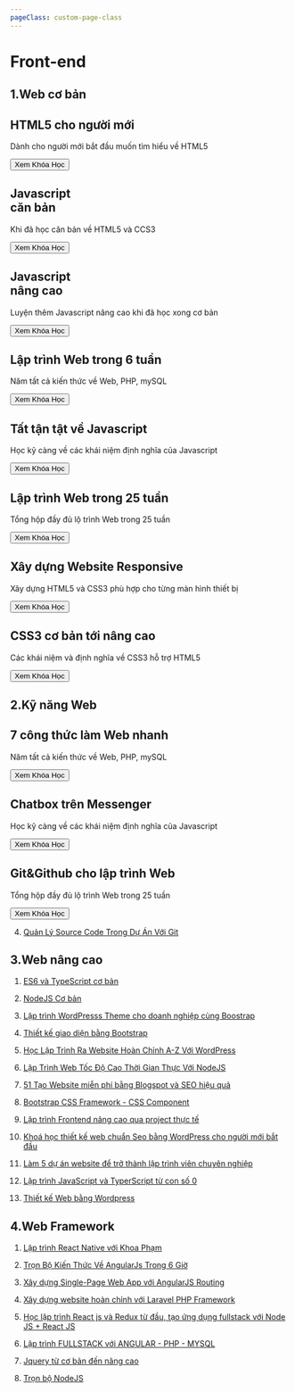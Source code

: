 ```yaml
---
pageClass: custom-page-class
---
```

# Front-end
## 1.Web cơ bản

<main class="zencourse">
  <div class="zencard animate__animated" style='background-image: url(/images/docs/course/frontend/1/1.png);'>
    <div class="content">
      <h2 class="zentitle">HTML5 cho người mới</h2>
      <p class="copy">Dành cho người mới bắt đầu muốn tìm hiểu về HTML5</p>
      <a href="https://drive.google.com/drive/folders/1sxD_QQjc0eeJW9boacVnFPDtjeE5SJRM?usp=sharing" target=”_blank”><button class="zenbtn">Xem Khóa Học</button></a>
    </div>
  </div>
  <div class="zencard animate__animated" style="background-image: url(/images/docs/course/frontend/1/2.png);">
      <div class="content">
        <h2 class="zentitle">Javascript<br>căn bản</h2>
        <p class="copy">Khi đã học căn bản về HTML5 và CCS3</p>
        <a href="https://drive.google.com/drive/folders/1z_Y3ulS12LvYnnRbQTtkNu3c7-AU9FJy?usp=sharing" target=”_blank”><button class="zenbtn">Xem Khóa Học</button></a>
      </div>
    </div>
  <div class="zencard animate__animated" style="background-image: url(/images/docs/course/frontend/1/3.png);">
      <div class="content">
        <h2 class="zentitle">Javascript<br>nâng cao</h2>
        <p class="copy">Luyện thêm Javascript nâng cao khi đã học xong cơ bản</p>
        <a href="https://drive.google.com/drive/folders/1umRl9cE1eemU9OieDkcMbeBlQc46i9LB?usp=sharing" target=”_blank”><button class="zenbtn">Xem Khóa Học</button></a>
      </div>
    </div>
  <div class="zencard animate__animated" style='background-image: url(/images/docs/course/frontend/1/4.png);'>
    <div class="content">
      <h2 class="zentitle">Lập trình Web trong 6 tuần</h2>
      <p class="copy">Năm tất cả kiến thức về Web, PHP, mySQL</p>
      <a href="https://drive.google.com/drive/folders/1J8bghjJP1TRWRgD9xgiIgm8kAVm5RdK-?usp=sharing" target=”_blank”><button class="zenbtn">Xem Khóa Học</button></a>
    </div>
  </div>
</main>

<main class="zencourse">
  <div class="zencard animate__animated" style="background-image: url(/images/docs/course/frontend/1/5.png);">
      <div class="content">
        <h2 class="zentitle">Tất tận tật về Javascript</h2>
        <p class="copy">Học kỹ càng về các khái niệm định nghĩa của Javascript</p>
        <a href="https://drive.google.com/drive/folders/1X1dR27Yj2aiVmYhZhGSLOlGPMQ8XN3CS?usp=sharing" target=”_blank”><button class="zenbtn">Xem Khóa Học</button></a>
      </div>
    </div>
  <div class="zencard animate__animated" style="background-image: url(/images/docs/course/frontend/1/6.png);">
      <div class="content">
        <h2 class="zentitle">Lập trình Web trong 25 tuần</h2>
        <p class="copy">Tổng hộp đầy đủ lộ trình Web trong 25 tuần</p>
        <a href="https://drive.google.com/drive/folders/1Rik4jDLutg5XHYtkmRQ8o8co1drCVLv0?usp=sharing" target=”_blank”><button class="zenbtn">Xem Khóa Học</button></a>
      </div>
    </div>
  <div class="zencard animate__animated" style='background-image: url(/images/docs/course/frontend/1/7.png);'>
    <div class="content">
      <h2 class="zentitle">Xây dựng Website Responsive</h2>
      <p class="copy">Xây dựng HTML5 và CSS3 phù hợp cho từng màn hình thiết bị</p>
      <a href="https://drive.google.com/drive/folders/1clELhsh4DYD-byiAHEJSzBkvW8d54P7w?usp=sharing" target=”_blank”><button class="zenbtn">Xem Khóa Học</button></a>
    </div>
  </div>
  <div class="zencard animate__animated" style="background-image: url(/images/docs/course/frontend/1/8.png);">
      <div class="content">
        <h2 class="zentitle">CSS3 cơ bản tới nâng cao</h2>
        <p class="copy">Các khái niệm và định nghĩa về CSS3 hỗ trợ HTML5</p>
        <a href="https://drive.google.com/drive/folders/15N9gdGxX6PH3h0MrgirsoPBEu5dE9VkV?usp=sharing" target=”_blank”><button class="zenbtn">Xem Khóa Học</button></a>
      </div>
    </div>
</main>

## 2.Kỹ năng Web

<main class="zencourse">
  <div class="zencard animate__animated" style='background-image: url(/images/docs/course/frontend/1/4.png);'>
    <div class="content">
      <h2 class="zentitle">7 công thức làm Web nhanh</h2>
      <p class="copy">Năm tất cả kiến thức về Web, PHP, mySQL</p>
      <a href="https://drive.google.com/drive/folders/1HtlXNVFqtFC9LNgAYG60-gh4x9YE3MqO?usp=sharing" target=”_blank”><button class="zenbtn">Xem Khóa Học</button></a>
    </div>
  </div>
  <div class="zencard animate__animated" style="background-image: url(/images/docs/course/frontend/1/5.png);">
      <div class="content">
        <h2 class="zentitle">Chatbox trên Messenger</h2>
        <p class="copy">Học kỹ càng về các khái niệm định nghĩa của Javascript</p>
        <a href="https://drive.google.com/drive/folders/1yIQ8eg3uEly-XYZ67vZlCJn2gN-9xpar?usp=sharing" target=”_blank”><button class="zenbtn">Xem Khóa Học</button></a>
      </div>
    </div>
  <div class="zencard animate__animated" style="background-image: url(/images/docs/course/frontend/1/6.png);">
      <div class="content">
        <h2 class="zentitle">Git&Github cho lập trình Web</h2>
        <p class="copy">Tổng hộp đầy đủ lộ trình Web trong 25 tuần</p>
        <a href="https://drive.google.com/drive/folders/1Qm6j5MJ1XcZ9fTnUzAW_qRooDganwpRh?usp=sharing" target=”_blank”><button class="zenbtn">Xem Khóa Học</button></a>
      </div>
    </div>
</main>

4. [Quản Lý Source Code Trong Dự Án Với Git](https://drive.google.com/drive/folders/1hzWE3twA3UCcV4fEG2R5cBLhxLzR7VwX?usp=sharing)

## 3.Web nâng cao

1. [ES6 và TypeScript cơ bản](https://drive.google.com/drive/folders/1oXuHakKGeDlbtFZpcS781d2qw7X0XUta?usp=sharing)

2. [NodeJS Cơ bản](https://drive.google.com/drive/folders/1eaZu5iH2n-i_qH95ZdoUFAoqFpR9FQHM?usp=sharing)

3. [Lập trình WordPresss Theme cho doanh nghiệp cùng Boostrap](https://drive.google.com/drive/folders/1HXtALRQDcbxSvgdyS-hLH-XnSMhv2z0q?usp=sharing)

4. [Thiết kế giao diện bằng Bootstrap](https://drive.google.com/drive/folders/1rZzjlbAYP5-7H2vnXB2t7_PFf7d_rd0A?usp=sharing)

5. [Học Lập Trình Ra Website Hoàn Chỉnh A-Z Với WordPress](https://drive.google.com/drive/folders/1iu-AaQM-aKOvjzaPClJLOkhdGIVUumEB?usp=sharing)

6. [Lập Trình Web Tốc Độ Cao Thời Gian Thực Với NodeJS](https://drive.google.com/drive/folders/1n5oAmmRp_DodY4GJ0h8ZAhiIAhRM3wAE?usp=sharing)

7. [51 Tạo Website miễn phí bằng Blogspot và SEO hiệu quả](https://drive.google.com/drive/folders/1S7JRn2G5s0LivwkKaV2tEJ4TB2didbqw?usp=sharing)

8. [Bootstrap CSS Framework - CSS Component](https://drive.google.com/drive/folders/1Rs9WHEe-IG1n7udFkpBIiy0EZ5SH1Uei?usp=sharing)

9. [Lập trình Frontend nâng cao qua project thực tế](https://drive.google.com/drive/folders/1NE7Q3_D2Sg8JJYnaA8I4tLgUJM-Ng2Yp?usp=sharing) 

10. [Khoá học thiết kế web chuẩn Seo bằng WordPress cho người mới bắt đầu](https://drive.google.com/drive/folders/1zIPmBXpMpVRFRlZJPtXTfBuC8Ql7XcjK?usp=sharing)

11. [Làm 5 dự án website để trở thành lập trình viên chuyên nghiệp](https://drive.google.com/drive/folders/1LNAHAQ2FCLTpu7r-hw5su9TkM9B4cqBR?usp=sharing)

12. [Lập trình JavaScript và TyperScript từ con số 0](https://drive.google.com/drive/folders/1Cse2emPX5Z3QJgp7VdynwYn-IMu68XvJ?usp=sharing)

13. [Thiết kế Web bằng Wordpress](https://drive.google.com/drive/folders/1TOVzcIkrs-zRVoZNfy0D5DHZqLw3vwV9?usp=sharing)

## 4.Web Framework 

1. [Lập trình React Native với Khoa Phạm](https://drive.google.com/drive/folders/1NgzxWnAU8EA7N5Nar0AUIF8G0XqhI3dH?usp=sharing)

2. [Trọn Bộ Kiến Thức Về AngularJs Trong 6 Giờ](https://drive.google.com/drive/folders/10o1C5hrR_kuSZU3cxMnxAYiB5wB0nEjx?usp=sharing)

3. [Xây dựng Single-Page Web App với AngularJS Routing](https://drive.google.com/drive/folders/1kz94BxhMtahXPCbzpy-vBSqrQmKvjoo-?usp=sharing)

4. [Xây dựng website hoàn chỉnh với Laravel PHP Framework](https://drive.google.com/drive/folders/1iVPRS-lUky79YDHy48FYuhqWRIdZok2d?usp=sharing)

5. [Học lập trình React js và Redux từ đầu, tạo ứng dụng fullstack với Node JS + React JS](https://drive.google.com/drive/folders/1g0Gkr99-V-19dYffo8NvPeR1JXgkFtBI?usp=sharing)

6. [Lập trình FULLSTACK với ANGULAR - PHP - MYSQL](https://drive.google.com/drive/folders/1gnku9TfmO5_h4gj-YAEG4W82RAerynQm?usp=sharing)

7. [Jquery từ cơ bản đến nâng cao](https://drive.google.com/drive/folders/1Zj3V3n4VpUbuHsZNjv4uy7bE1xrjW2JP?usp=sharing)

8. [Trọn bộ NodeJS](https://drive.google.com/drive/folders/19bgXz8YREty29qL_fNopMDqdddeKajz6?usp=sharing)
